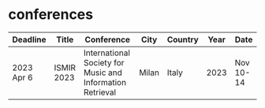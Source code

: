 # conferences

| Deadline| Title | Conference | City | Country | Year | Date |
| --- | --- | --- | --- | --- | --- | --- |
| 2023 Apr 6 | ISMIR 2023 | International Society for Music and Information Retrieval | Milan | Italy | 2023 | Nov 10-14 |

